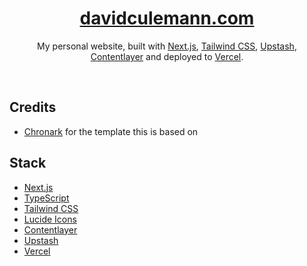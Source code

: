 <div align="center">
    <a href="https://davidculemann.com"><h1 align="center">davidculemann.com</h1></a>

My personal website, built with [Next.js](https://nextjs.org/), [Tailwind CSS](https://tailwindcss.com/), [Upstash](https://upstash.com?ref=davidculemann.com), [Contentlayer](https://www.contentlayer.dev/) and deployed to [Vercel](https://vercel.com/).

</div>

<br/>

## Credits

-   [Chronark](https://github.com/chronark) for the template this is based on

## Stack

-   [Next.js](https://nextjs.org/)
-   [TypeScript](https://www.typescriptlang.org/)
-   [Tailwind CSS](https://tailwindcss.com/)
-   [Lucide Icons](https://lucide.dev/)
-   [Contentlayer](https://www.contentlayer.dev/)
-   [Upstash](https://upstash.com)
-   [Vercel](https://vercel.com/)
